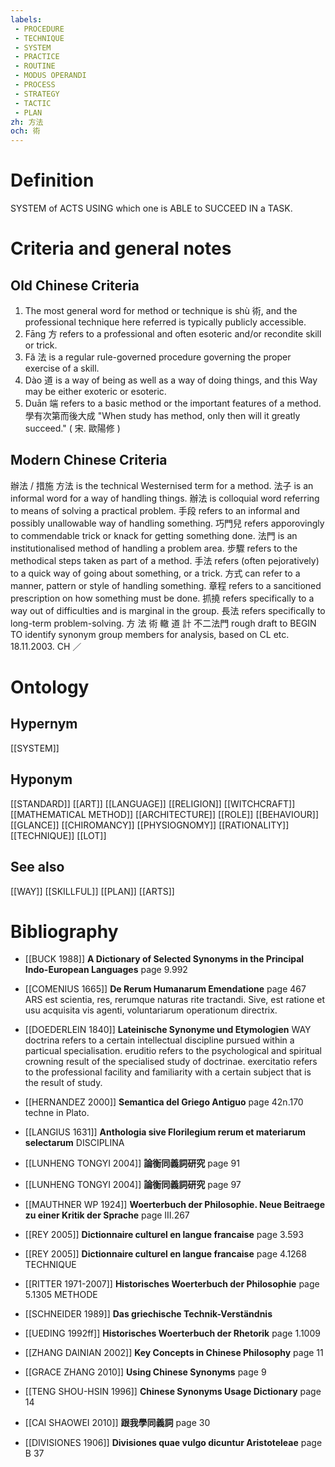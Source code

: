```yaml
---
labels: 
 - PROCEDURE
 - TECHNIQUE
 - SYSTEM
 - PRACTICE
 - ROUTINE
 - MODUS OPERANDI
 - PROCESS
 - STRATEGY
 - TACTIC
 - PLAN
zh: 方法
och: 術
---
```


# Definition
SYSTEM of ACTS USING which one is ABLE to SUCCEED IN a TASK. 
# Criteria and general notes
## Old Chinese Criteria
1. The most general word for method or technique is shù 術, and the professional technique here referred is typically publicly accessible.
2. Fāng 方 refers to a professional and often esoteric and/or recondite skill or trick.
3. Fǎ 法 is a regular rule-governed procedure governing the proper exercise of a skill.
4. Dào 道 is a way of being as well as a way of doing things, and this Way may be either exoteric or esoteric.
5. Duān 端 refers to a basic method or the important features of a method.
學有次第而後大成 "When study has method, only then will it greatly succeed." ( 宋. 歐陽修 )
## Modern Chinese Criteria
辦法 / 措施
方法 is the technical Westernised term for a method.
法子 is an informal word for a way of handling things.
辦法 is colloquial word referring to means of solving a practical problem.
手段 refers to an informal and possibly unallowable way of handling something.
巧門兒 refers apporovingly to commendable trick or knack for getting something done.
法門 is an institutionalised method of handling a problem area.
步驟 refers to the methodical steps taken as part of a method.
手法 refers (often pejoratively) to a quick way of going about something, or a trick.
方式 can refer to a manner, pattern or style of handling something.
章程 refers to a sancitioned prescription on how something must be done.
抓撓 refers specifically to a way out of difficulties and is marginal in the group.
長法 refers specifically to long-term problem-solving.
方
法
術
轍
道
計
不二法門
rough draft to BEGIN TO identify synonym group members for analysis, based on CL etc. 18.11.2003. CH ／
# Ontology

## Hypernym
[[SYSTEM]]
## Hyponym
[[STANDARD]]
[[ART]]
[[LANGUAGE]]
[[RELIGION]]
[[WITCHCRAFT]]
[[MATHEMATICAL METHOD]]
[[ARCHITECTURE]]
[[ROLE]]
[[BEHAVIOUR]]
[[GLANCE]]
[[CHIROMANCY]]
[[PHYSIOGNOMY]]
[[RATIONALITY]]
[[TECHNIQUE]]
[[LOT]]
## See also
[[WAY]]
[[SKILLFUL]]
[[PLAN]]
[[ARTS]]
# Bibliography
- [[BUCK 1988]]
**A Dictionary of Selected Synonyms in the Principal Indo-European Languages** page 9.992

- [[COMENIUS 1665]]
**De Rerum Humanarum Emendatione** page 467
ARS est scientia, res, rerumque naturas rite tractandi. Sive, est ratione et usu acquisita vis agenti, voluntariarum operationum directrix.
- [[DOEDERLEIN 1840]]
**Lateinische Synonyme und Etymologien** 
WAY
doctrina refers to a certain intellectual discipline pursued within a particual specialisation.
eruditio refers to the psychological and spiritual crowning result of the specialised study of doctrinae.
exercitatio refers to the professional facility and familiarity with a certain subject that is the result of study.
- [[HERNANDEZ 2000]]
**Semantica del Griego Antiguo** page 42n.170
techne in Plato.
- [[LANGIUS 1631]]
**Anthologia sive Florilegium rerum et materiarum selectarum** 
DISCIPLINA
- [[LUNHENG TONGYI 2004]]
**論衡同義詞研究** page 91

- [[LUNHENG TONGYI 2004]]
**論衡同義詞研究** page 97

- [[MAUTHNER WP 1924]]
**Woerterbuch der Philosophie. Neue Beitraege zu einer Kritik der Sprache** page III.267

- [[REY 2005]]
**Dictionnaire culturel en langue francaise** page 3.593

- [[REY 2005]]
**Dictionnaire culturel en langue francaise** page 4.1268
TECHNIQUE
- [[RITTER 1971-2007]]
**Historisches Woerterbuch der Philosophie** page 5.1305
METHODE
- [[SCHNEIDER 1989]]
**Das griechische Technik-Verständnis** 

- [[UEDING 1992ff]]
**Historisches Woerterbuch der Rhetorik** page 1.1009

- [[ZHANG DAINIAN 2002]]
**Key Concepts in Chinese Philosophy** page 11

- [[GRACE ZHANG 2010]]
**Using Chinese Synonyms** page 9

- [[TENG SHOU-HSIN 1996]]
**Chinese Synonyms Usage Dictionary** page 14

- [[CAI SHAOWEI 2010]]
**跟我學同義詞** page 30

- [[DIVISIONES 1906]]
**Divisiones quae vulgo dicuntur Aristoteleae** page B 37
